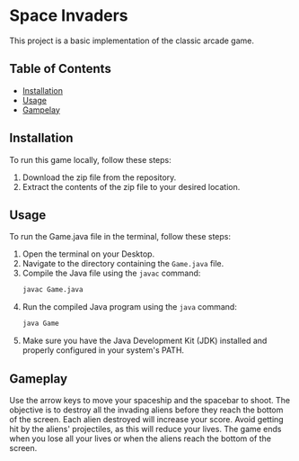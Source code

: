 # Space Invaders

This project is a basic implementation of the classic arcade game.

## Table of Contents
- [Installation](#installation)
- [Usage](#usage)
- [Gampelay](#gameplay)


## Installation

To run this game locally, follow these steps:

1. Download the zip file from the repository.
2. Extract the contents of the zip file to your desired location.

## Usage

To run the Game.java file in the terminal, follow these steps:

1. Open the terminal on your Desktop.
2. Navigate to the directory containing the `Game.java` file.
3. Compile the Java file using the `javac` command:
    ```sh
    javac Game.java
    ```
4. Run the compiled Java program using the `java` command:
    ```sh
    java Game
    ```
5. Make sure you have the Java Development Kit (JDK) installed and properly configured in your system's PATH.

## Gameplay

Use the arrow keys to move your spaceship and the spacebar to shoot. The objective is to destroy all the invading aliens before they reach the bottom of the screen. Each alien destroyed will increase your score. Avoid getting hit by the aliens' projectiles, as this will reduce your lives. The game ends when you lose all your lives or when the aliens reach the bottom of the screen.

